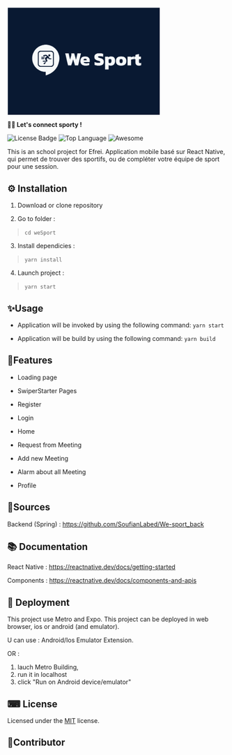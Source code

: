 <img src="logoWeSport.png" align="center" width="350px"/>


**👱‍♂️ Let's connect sporty !**

![License Badge](https://img.shields.io/badge/license-MIT-green) ![Top Language](https://img.shields.io/github/languages/top/mmeii/employee-directory)
![Awesome](https://cdn.rawgit.com/sindresorhus/awesome/d7305f38d29fed78fa85652e3a63e154dd8e8829/media/badge.svg)


This is an school project for Efrei.
Application mobile basé sur React Native, qui permet de trouver des sportifs, ou de compléter votre équipe de sport pour une session.

## ⚙ Installation

1. Download or clone repository

2. Go to folder :
>`cd weSport`

3. Install dependicies :
> `yarn install`

4. Launch project :
> `yarn start`

## ✨Usage

* Application will be invoked by using the following command:
    `yarn start`

* Application will be build by using the following command:
    `yarn build`

## 🎉Features

- Loading page

- SwiperStarter Pages

- Register 

- Login

- Home

- Request from Meeting

- Add new Meeting

- Alarm about all Meeting

- Profile

## 🎩Sources

Backend (Spring) : https://github.com/SoufianLabed/We-sport_back

## 📚​ Documentation

React Native : https://reactnative.dev/docs/getting-started

Components : https://reactnative.dev/docs/components-and-apis

## 🔗​ Deployment

This project use Metro and Expo.
This project can be deployed in web browser, ios or android (and emulator).

U can use : Android/Ios Emulator Extension.

OR :
1. lauch Metro Building, 
2. run it in localhost
3. click "Run on Android device/emulator"
## ⌨ License
  
Licensed under the [MIT](LICENSE) license.

## 🎩Contributor
